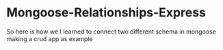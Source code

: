# Mongoose-Relationships-Express
So here is how we I learned to connect two different schema in mongoose making a crud app as example
